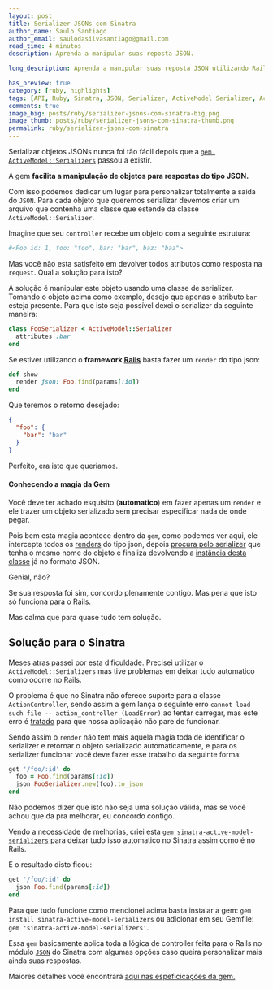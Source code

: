 ```yaml
---
layout: post
title: Serializer JSONs com Sinatra
author_name: Saulo Santiago
author_email: saulodasilvasantiago@gmail.com
read_time: 4 minutos
description: Aprenda a manipular suas reposta JSON.

long_description: Aprenda a manipular suas reposta JSON utilizando Rails ou Sinatra ambos de maneiras automaticas. Basicamente você precisa da gem <a href='https://github.com/SauloSilva/sinatra-active-model-serializers/https://github.com/rails-api/active_model_serializers' target='_blank'>active-model-serializers</a> para o Rails e da gem <a href='https://github.com/SauloSilva/sinatra-active-model-serializers/' target='_blank'>sinatra-active-model-serializers.</a> para o sinatra.

has_preview: true
category: [ruby, highlights]
tags: [API, Ruby, Sinatra, JSON, Serializer, ActiveModel Serializer, ActiveModelSerializer]
comments: true
image_big: posts/ruby/serializer-jsons-com-sinatra-big.png
image_thumb: posts/ruby/serializer-jsons-com-sinatra-thumb.png
permalink: ruby/serializer-jsons-com-sinatra
---
```


Serializar objetos JSONs nunca foi tão fácil depois que a [`gem ActiveModel::Serializers`](https://github.com/rails-api/active_model_serializers) passou a existir. 

A gem **facilita a manipulação de objetos para respostas do tipo JSON.**

Com isso podemos dedicar um lugar para personalizar totalmente a saída do `JSON`. Para cada objeto que queremos serializar devemos criar um arquivo que contenha uma classe que estende da classe `ActiveModel::Serializer`.

Imagine que seu `controller` recebe um objeto com a seguinte estrutura:

```ruby
#<Foo id: 1, foo: "foo", bar: "bar", baz: "baz">
```

Mas você não esta satisfeito em devolver todos atributos como resposta na `request`. Qual a solução para isto?

A solução é manipular este objeto usando uma classe de serializer. Tomando o objeto acima como exemplo, desejo que apenas o atributo `bar` esteja presente. Para que isto seja possível dexei o serializer da seguinte maneira:

```ruby
class FooSerializer < ActiveModel::Serializer
  attributes :bar
end
```

Se estiver utilizando o **framework [Rails](https://github.com/rails/rails)** basta fazer um `render` do tipo json:

```ruby
def show
  render json: Foo.find(params[:id])
end
```

Que teremos o retorno desejado:

```json
{
  "foo": {
    "bar": "bar"
  }  
}
```

Perfeito, era isto que queriamos.

#### Conhecendo a magia da Gem

Você deve ter achado esquisito (**automatico**) em fazer apenas um `render` e ele trazer um objeto serializado sem precisar especificar nada de onde pegar.

Pois bem esta magia acontece dentro da `gem`, como podemos ver aqui, ele intercepta todos os [renders](https://github.com/rails-api/active_model_serializers/blob/v0.9.3/lib/action_controller/serialization.rb#L48) do tipo json, depois [procura pelo serializer](https://github.com/rails-api/active_model_serializers/blob/v0.9.3/lib/action_controller/serialization.rb#L71) que tenha o mesmo nome do objeto e finaliza devolvendo a [instância desta classe](https://github.com/rails-api/active_model_serializers/blob/v0.9.3/lib/action_controller/serialization.rb#L95) já no formato JSON.

Genial, não? 

Se sua resposta foi sim, concordo plenamente contigo. Mas pena que isto só funciona para o Rails. 

Mas calma que para quase tudo tem solução.

## Solução para o Sinatra

Meses atras passei por esta dificuldade. Precisei utilizar o `ActiveModel::Serializers` mas tive problemas em deixar tudo automatico como ocorre no Rails.

O problema é que no Sinatra não oferece suporte para a classe `ActionController`, sendo assim a gem lança o seguinte erro `cannot load such file -- action_controller (LoadError)` ao tentar carregar, mas este erro é [tratado](https://github.com/rails-api/active_model_serializers/blob/v0.9.3/lib/active_model_serializers.rb#L18-L20) para que nossa aplicação não pare de funcionar.

Sendo assim o `render` não tem mais aquela magia toda de identificar o serializer e retornar o objeto serializado automaticamente, e para os serializer funcionar você deve fazer esse trabalho da seguinte forma:

```ruby
get '/foo/:id' do
  foo = Foo.find(params[:id])
  json FooSerializer.new(foo).to_json
end
```

Não podemos dizer que isto não seja uma solução válida, mas se você achou que da pra melhorar, eu concordo contigo.

Vendo a necessidade de melhorias, criei esta [`gem sinatra-active-model-serializers`](https://github.com/SauloSilva/sinatra-active-model-serializers/) para deixar tudo isso automatico no Sinatra assim como é no Rails.

E o resultado disto ficou:

```ruby
get '/foo/:id' do
  json Foo.find(params[:id])
end
```

Para que tudo funcione como mencionei acima basta instalar a gem: `gem install sinatra-active-model-serializers` ou adicionar em seu Gemfile: `gem 'sinatra-active-model-serializers'`.

Essa `gem` basicamente aplica toda a lógica de controller feita para o Rails no módulo [`JSON`](https://github.com/SauloSilva/sinatra-active-model-serializers/blob/v0.0.3/lib/sinatra-active-model-serializers/json.rb#L4) do Sinatra com algumas opções caso queira personalizar mais ainda suas respostas.

Maiores detalhes você encontrará [aqui nas espeficicações da gem.](https://github.com/SauloSilva/sinatra-active-model-serializers#requirements)